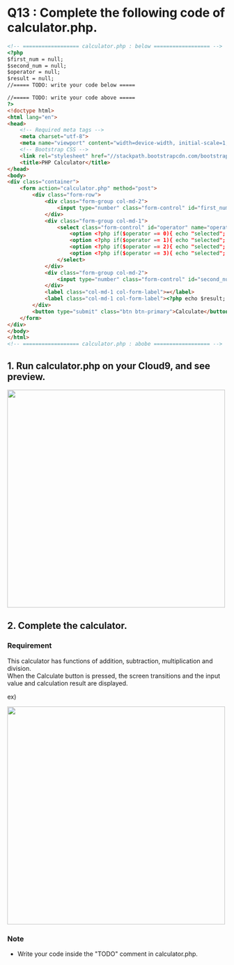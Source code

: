 # Q13 : Complete the following code of calculator.php.

```html
<!-- ================== calculator.php : below ================== -->
<?php
$first_num = null;
$second_num = null;
$operator = null;
$result = null;
//===== TODO: write your code below =====

//===== TODO: write your code above =====
?>
<!doctype html>
<html lang="en">
<head>
    <!-- Required meta tags -->
    <meta charset="utf-8">
    <meta name="viewport" content="width=device-width, initial-scale=1, shrink-to-fit=no">
    <!-- Bootstrap CSS -->
    <link rel="stylesheet" href="//stackpath.bootstrapcdn.com/bootstrap/4.1.1/css/bootstrap.min.css" integrity="sha384-WskhaSGFgHYWDcbwN70/dfYBj47jz9qbsMId/iRN3ewGhXQFZCSftd1LZCfmhktB" crossorigin="anonymous">
    <title>PHP Calculator</title>
</head>
<body>
<div class="container">
    <form action="calculator.php" method="post">
        <div class="form-row">
            <div class="form-group col-md-2">
                <input type="number" class="form-control" id="first_num" name="first_num" value="<?php echo $first_num; ?>">
            </div>
            <div class="form-group col-md-1">
                <select class="form-control" id="operator" name="operator">
                    <option <?php if($operator == 0){ echo "selected"; } ?> value="0">+</option>
                    <option <?php if($operator == 1){ echo "selected"; } ?> value="1">-</option>
                    <option <?php if($operator == 2){ echo "selected"; } ?> value="2">✕</option>
                    <option <?php if($operator == 3){ echo "selected"; } ?> value="3">÷</option>
                </select>
            </div>
            <div class="form-group col-md-2">
                <input type="number" class="form-control" id="second_num" name="second_num" value="<?php echo $second_num; ?>">
            </div>
            <label class="col-md-1 col-form-label">=</label>
            <label class="col-md-1 col-form-label"><?php echo $result; ?></label>
        </div>
        <button type="submit" class="btn btn-primary">Calculate</button>
    </form>
</div>
</body>
</html>
<!-- ================== calculator.php : abobe ================== -->
```

## 1. Run calculator.php on your Cloud9, and see preview.

<img src="https://gist.githubusercontent.com/TAKAKING22/d61cc0587e7a24b1b711a2540994a931/raw/ca4d49030fbd1dc336d332fe95da6610522fdbc7/phptest01.png" width="500">


## 2. Complete the calculator.

### Requirement
This calculator has functions of addition, subtraction, multiplication and division.  
When the Calculate button is pressed, the screen transitions and the input value and calculation result are displayed.

ex)

<img src="https://gist.githubusercontent.com/TAKAKING22/d61cc0587e7a24b1b711a2540994a931/raw/ca4d49030fbd1dc336d332fe95da6610522fdbc7/phptest02.png" width="500">

### Note
- Write your code inside the "TODO" comment in calculator.php.
